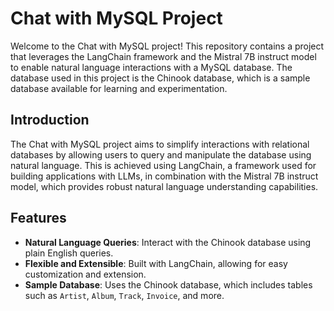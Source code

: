 # Chat with MySQL Project

Welcome to the Chat with MySQL project! This repository contains a project that leverages the LangChain framework and the Mistral 7B instruct model to enable natural language interactions with a MySQL database. The database used in this project is the Chinook database, which is a sample database available for learning and experimentation.

## Introduction

The Chat with MySQL project aims to simplify interactions with relational databases by allowing users to query and manipulate the database using natural language. This is achieved using LangChain, a framework used for building applications with LLMs, in combination with the Mistral 7B instruct model, which provides robust natural language understanding capabilities.


## Features

- **Natural Language Queries**: Interact with the Chinook database using plain English queries.
- **Flexible and Extensible**: Built with LangChain, allowing for easy customization and extension.
- **Sample Database**: Uses the Chinook database, which includes tables such as `Artist`, `Album`, `Track`, `Invoice`, and more.